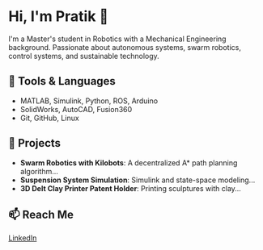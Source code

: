 # Hi, I'm Pratik 👋

I'm a Master's student in Robotics with a Mechanical Engineering background. Passionate about autonomous systems, swarm robotics, control systems, and sustainable technology.

## 🔧 Tools & Languages
- MATLAB, Simulink, Python, ROS, Arduino
- SolidWorks, AutoCAD, Fusion360
- Git, GitHub, Linux

## 🚀 Projects
- **Swarm Robotics with Kilobots**: A decentralized A* path planning algorithm...
- **Suspension System Simulation**: Simulink and state-space modeling...
- **3D Delt Clay Printer Patent Holder**: Printing sculptures with clay...

## 📫 Reach Me
[LinkedIn](https://www.linkedin.com/in/pratik-chodankar200114/)
